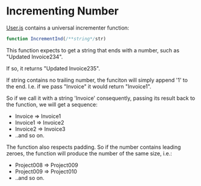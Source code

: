 # Incrementing Number

[User.js](User.js) contains a universal incrementer function:

```javascript
function IncrementInd(/**string*/str)
```

This function expects to get a string that ends with a number, such as "Updated Invoice234".

If so, it returns "Updated Invoice235".
 
If string contains no trailing number, the funciton will simply append '1' to the end. I.e. if we pass "Invoice" it would return "Invoice1".

So if we call it with a string 'Invoice' consequently, passing its result back to the function, we will get a sequence:

* Invoice 	=> Invoice1
* Invoice1	=> Invoice2
* Invoice2	=> Invoice3
* ..and so on.

The function also respects padding. So if the number contains leading zeroes, the function will produce the number of the same size, i.e.:

* Project008	=> Project009
* Project009	=> Project010
* ..and so on.

